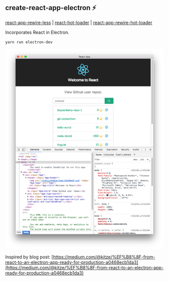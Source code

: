 ## create-react-app-electron ⚡️

[react-app-rewire-less](https://github.com/timarney/react-app-rewired/tree/master/packages/react-app-rewire-less) | [react-hot-loader](https://github.com/gaearon/react-hot-loader) | [react-app-rewire-hot-loader](https://github.com/cdharris/react-app-rewire-hot-loader)

Incorporates React in Electron.


```
yarn run electron-dev
```

![example](./ex.png)

Inspired by blog post:
[https://medium.com/@kitze/%EF%B8%8F-from-react-to-an-electron-app-ready-for-production-a0468ecb1da3](https://medium.com/@kitze/%EF%B8%8F-from-react-to-an-electron-app-ready-for-production-a0468ecb1da3)